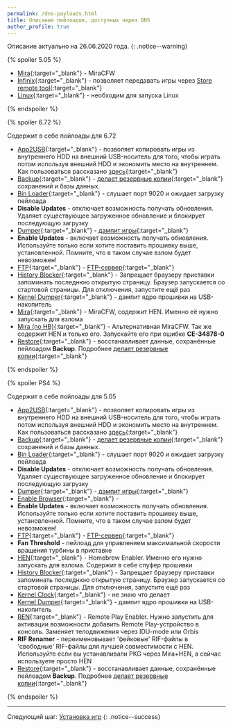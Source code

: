 ```yaml
---
permalink: /dns-payloads.html
title: Описание пейлоадов, доступных через DNS
author_profile: true
---
```


Описание актуально на 26.06.2020 года. 
{: .notice--warning}

{% spoiler 5.05 %}

* [Mira](https://github.com/OpenOrbis/mira-project){:target="_blank"} - MiraCFW
* [Infinix](https://github.com/LightningMods/infinix-Package-Installer-Payload){:target="_blank"} - позволяет передавать игры через [Store remote tool](https://github.com/LightningMods/Store-Remote-Tool){:target="_blank"}
* [Linux](https://github.com/valentinbreiz/PS4-Linux-Loader){:target="_blank"} - необходим для запуска Linux

{% endspoiler %}

{% spoiler 6.72 %}

Содержит в себе пойлоады для 6.72

* [App2USB](https://github.com/stooged/AppToUsb-50X/releases/latest){:target="_blank"} - позволяет копировать игры из внутреннего HDD на внешний USB-носитель для того, чтобы играть потом используя внешний HDD и экономить место на внутреннем. Как пользоваться рассказано [здесь](https://vk.com/@slashgoresplatter-apptousb){:target="_blank"}
* [Backup](https://github.com/stooged/DB_SG_Backup-50X/releases/latest){:target="_blank"} - [делает резервные копии](backup){:target="_blank"} сохранений и базы данных. 
* [Bin Loader](https://github.com/Cryptogenic/PS4-5.05-Kernel-Exploit){:target="_blank"} - слушает порт 9020 и ожидает загрузку пейлоада
* **Disable Updates** - отключает возможность получать обновления. Удаляет существующее загруженное обновление и блокирует последующую загрузку
* [Dumper](https://github.com/xvortex/ps4-dumper-vtx/releases/latest){:target="_blank"} - [дампит игры](game-dumps){:target="_blank"}
* **Enable Updates** - включает возможность получать обновления. Используйте только если хотите поставить прошивку выше, установленной. Помните, что в таком случае взлом будет невозможен!
* [FTP](https://github.com/xvortex/ps4-ftp-vtx/releases/latest){:target="_blank"} - [FTP-сервер](ftp){:target="_blank"}
* [History Blocker](https://github.com/stooged/History-Blocker){:target="_blank"} - Запрещает браузеру приставки запоминать последнюю открытую страницу. Браузер запускается со стартовой страницы. Для отключения, запустите ещё раз
* [Kernel Dumper](https://github.com/VV1LD/PS4-KernelDumper){:target="_blank"} - дампит ядро прошивки на USB-накопитель
* [Mira](https://github.com/OpenOrbis/mira-project){:target="_blank"} - MiraCFW, содержит HEN. Именно её нужно запускать для взлома
* [Mira (no HB)](https://github.com/OpenOrbis/mira-project){:target="_blank"} - Альтернативная MiraCFW. Так же содержит HEN и только его. Запускайте его при ошибке **CE-34878-0**
* [Restore](https://github.com/stooged/Db_Restore){:target="_blank"} - восстанавливает данные, сохранённые пейлоадом **Backup**. Подробнее [делает резервные копии](backup){:target="_blank"}

{% endspoiler %}

{% spoiler PS4 %}

Содержит в себе пойлоады для 5.05

* [App2USB](https://github.com/stooged/AppToUsb-50X/releases/latest){:target="_blank"} - позволяет копировать игры из внутреннего HDD на внешний USB-носитель для того, чтобы играть потом используя внешний HDD и экономить место на внутреннем. Как пользоваться рассказано [здесь](https://vk.com/@slashgoresplatter-apptousb){:target="_blank"}
* [Backup](https://github.com/stooged/DB_SG_Backup-50X/releases/latest){:target="_blank"} - [делает резервные копии](backup){:target="_blank"} сохранений и базы данных. 
* [Bin Loader](https://github.com/Cryptogenic/PS4-5.05-Kernel-Exploit){:target="_blank"} - слушает порт 9020 и ожидает загрузку пейлоада
* **Disable Updates** - отключает возможность получать обновления. Удаляет существующее загруженное обновление и блокирует последующую загрузку
* [Dumper](https://github.com/xvortex/ps4-dumper-vtx/releases/latest){:target="_blank"} - [дампит игры](game-dumps){:target="_blank"}
* [Enable Browser](){:target="_blank"} - 	
* **Enable Updates** - включает возможность получать обновления. Используйте только если хотите поставить прошивку выше, установленной. Помните, что в таком случае взлом будет невозможен!
* [FTP](https://github.com/xvortex/ps4-ftp-vtx/releases/latest){:target="_blank"} - [FTP-сервер](ftp){:target="_blank"}
* **Fan Threshold** - пейлоад для управлением максимальной скорости вращения турбины в приставке
* [HEN](https://github.com/xvortex/ps4-hen-vtx/releases/latest){:target="_blank"} - Homebrew Enabler. Именно его нужно запускать для взлома. Содержит в себе спуфер прошивки
* [History Blocker](https://github.com/stooged/History-Blocker){:target="_blank"} - Запрещает браузеру приставки запоминать последнюю открытую страницу. Браузер запускается со стартовой страницы. Для отключения, запустите ещё раз
* [Kernel Clock](https://github.com/Scene-Collective/ps4-kernel-clock){:target="_blank"} - не знаю что делает
* [Kernel Dumper](https://github.com/VV1LD/PS4-KernelDumper){:target="_blank"} - дампит ядро прошивки на USB-накопитель
* [REN](https://github.com/xvortex/ps4-hen-vtx/releases/latest){:target="_blank"} - Remote Play Enabler. Нужно запустить для активации возможности добавить Remote Play-устройство в консоль. Заменяет телодвижения через IDU-mode или Orbis
* **RIF Renamer** - переименовывает 'фейковые' RIF-файлы в 'свободные' RIF-файлы для лучшей совместимости с HEN. Используйте если вы устанавливали PKG через Mira+HEN, а сейчас используете просто HEN
* [Restore](https://github.com/stooged/Db_Restore){:target="_blank"} - восстанавливает данные, сохранённые пейлоадом **Backup**. Подробнее [делает резервные копии](backup){:target="_blank"}

{% endspoiler %}
	
___

Следующий шаг: [Установка игр](games) 
{: .notice--success}